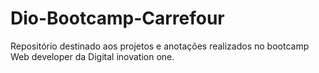 # Dio-Bootcamp-Carrefour
Repositório destinado aos projetos e anotações realizados no bootcamp Web developer da Digital inovation one.
